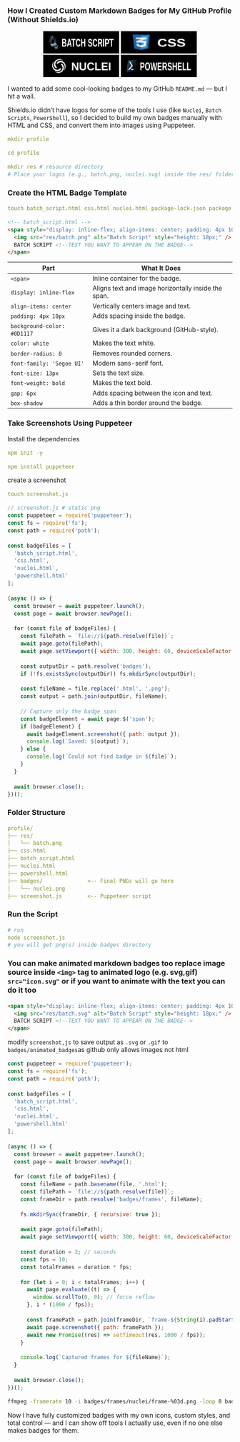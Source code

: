 ### How I Created Custom Markdown Badges for My GitHub Profile (Without Shields.io)

<div align="center">
  <img style="height: 50px; width: 170px;" src="badges/batch_script.png"/>
  <img style="height: 50px; width: 170px;" src="badges/css.png"/>
  <img style="height: 50px; width: 170px;" src="badges/nuclei.png"/>
  <img style="height: 50px; width: 170px;" src="badges/powershell.png"/>
</div>

I wanted to add some cool-looking badges to my GitHub `README.md` — but I hit a wall.

Shields.io didn’t have logos for some of the tools I use (like `Nuclei`, `Batch Scripts`, `PowerShell`), so I decided to build my own badges manually with HTML and CSS, and convert them into images using Puppeteer.

```yaml
mkdir profile
```
```yaml
cd profile
```
```yaml
mkdir res # resource directory 
# Place your logos (e.g., batch.png, nuclei.svg) inside the res/ folder.
```
### Create the HTML Badge Template
```yaml
touch batch_script.html css.html nuclei.html package-lock.json package.json powershell.html # create html files
```
```html
<!-- batch_script.html -->
<span style="display: inline-flex; align-items: center; padding: 4px 10px; background-color: #0D1117; color: white; border-radius: 0; font-family: 'Segoe UI', sans-serif; font-size: 13px; font-weight: bold; gap: 6px; box-shadow: 0 0 0 1px #30363D;">
  <img src="res/batch.png" alt="Batch Script" style="height: 18px;" /> <!--'res/batch.png' location of logo-->
  BATCH SCRIPT <!--TEXT YOU WANT TO APPEAR ON THE BADGE-->
</span>
```

| Part                        | What It Does                                        |
| --------------------------- | --------------------------------------------------- |
| `<span>`                    | Inline container for the badge.                     |
| `display: inline-flex`      | Aligns text and image horizontally inside the span. |
| `align-items: center`       | Vertically centers image and text.                  |
| `padding: 4px 10px`         | Adds spacing inside the badge.                      |
| `background-color: #0D1117` | Gives it a dark background (GitHub-style).          |
| `color: white`              | Makes the text white.                               |
| `border-radius: 0`          | Removes rounded corners.                            |
| `font-family: 'Segoe UI'`   | Modern sans-serif font.                             |
| `font-size: 13px`           | Sets the text size.                                 |
| `font-weight: bold`         | Makes the text bold.                                |
| `gap: 6px`                  | Adds spacing between the icon and text.             |
| `box-shadow`                | Adds a thin border around the badge.                |
### Take Screenshots Using Puppeteer
Install the dependencies 
```yaml
npm init -y
```
```yaml
npm install puppeteer
```
create a screenshot
```yaml
touch screenshot.js
```
```js
// screenshot.js # static png
const puppeteer = require('puppeteer');
const fs = require('fs');
const path = require('path');

const badgeFiles = [
  'batch_script.html',
  'css.html',
  'nuclei.html',
  'powershell.html'
];

(async () => {
  const browser = await puppeteer.launch();
  const page = await browser.newPage();

  for (const file of badgeFiles) {
    const filePath = `file://${path.resolve(file)}`;
    await page.goto(filePath);
    await page.setViewport({ width: 300, height: 60, deviceScaleFactor: 2 });

    const outputDir = path.resolve('badges');
    if (!fs.existsSync(outputDir)) fs.mkdirSync(outputDir);

    const fileName = file.replace('.html', '.png');
    const output = path.join(outputDir, fileName);

    // Capture only the badge span
    const badgeElement = await page.$('span');
    if (badgeElement) {
      await badgeElement.screenshot({ path: output });
      console.log(`Saved: ${output}`);
    } else {
      console.log(`Could not find badge in ${file}`);
    }
  }

  await browser.close();
})();
```
### Folder Structure
```yaml
profile/
├── res/
│   └── batch.png
├── css.html
├── batch_script.html
├── nuclei.html
├── powershell.html
├── badges/              <-- Final PNGs will go here
│   └── nuclei.png
├── screenshot.js        <-- Puppeteer script
```
### Run the Script
```yaml
# run
node screenshot.js
# you will get png(s) inside badges directory
```
### You can make animated markdown badges too replace image source inside `<img>` tag to animated logo (e.g. svg,gif) `src="icon.svg"` or if you want to animate with the text you can do it too

```html
<span style="display: inline-flex; align-items: center; padding: 4px 10px; background-color: #0D1117; color: white; border-radius: 0; font-family: 'Segoe UI', sans-serif; font-size: 13px; font-weight: bold; gap: 6px; box-shadow: 0 0 0 1px #30363D;">
  <img src="res/batch.svg" alt="Batch Script" style="height: 18px;" /> <!--'res/batch.png' location of logo-->
  BATCH SCRIPT <!--TEXT YOU WANT TO APPEAR ON THE BADGE-->
</span>
```

modify `screenshot,js` to save output as `.svg` or `.gif` to `badges/animated_badges`as github only allows images not html
```js
const puppeteer = require('puppeteer');
const fs = require('fs');
const path = require('path');

const badgeFiles = [
  'batch_script.html',
  'css.html',
  'nuclei.html',
  'powershell.html'
];

(async () => {
  const browser = await puppeteer.launch();
  const page = await browser.newPage();

  for (const file of badgeFiles) {
    const fileName = path.basename(file, '.html');
    const filePath = `file://${path.resolve(file)}`;
    const frameDir = path.resolve('badges/frames', fileName);

    fs.mkdirSync(frameDir, { recursive: true });

    await page.goto(filePath);
    await page.setViewport({ width: 300, height: 60, deviceScaleFactor: 2 });

    const duration = 2; // seconds
    const fps = 10;
    const totalFrames = duration * fps;

    for (let i = 0; i < totalFrames; i++) {
      await page.evaluate((t) => {
        window.scrollTo(0, 0); // force reflow
      }, i * (1000 / fps));

      const framePath = path.join(frameDir, `frame-${String(i).padStart(3, '0')}.png`);
      await page.screenshot({ path: framePath });
      await new Promise((res) => setTimeout(res, 1000 / fps));
    }

    console.log(`Captured frames for ${fileName}`);
  }

  await browser.close();
})();
```
```bash
ffmpeg -framerate 10 -i badges/frames/nuclei/frame-%03d.png -loop 0 badges/animated_badges/nuclei.gif
```

Now I have fully customized badges with my own icons, custom styles, and total control — and I can show off tools I actually use, even if no one else makes badges for them.

